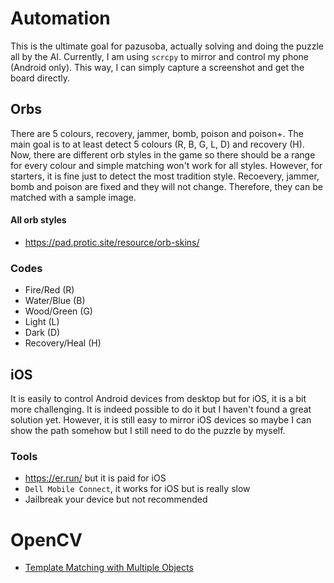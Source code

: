 # Automation
This is the ultimate goal for pazusoba, actually solving and doing the puzzle all by the AI. Currently, I am using `scrcpy` to mirror and control my phone (Android only). This way, I can simply capture a screenshot and get the board directly.

## Orbs
There are 5 colours, recovery, jammer, bomb, poison and poison+. The main goal is to at least detect 5 colours (R, B, G, L, D) and recovery (H). 
Now, there are different orb styles in the game so there should be a range for every colour and simple matching won't work for all styles. 
However, for starters, it is fine just to detect the most tradition style. 
Recoevery, jammer, bomb and poison are fixed and they will not change. Therefore, they can be matched with a sample image.

#### All orb styles
- https://pad.protic.site/resource/orb-skins/

### Codes
- Fire/Red (R)
- Water/Blue (B)
- Wood/Green (G)
- Light (L)
- Dark (D)
- Recovery/Heal (H)

## iOS
It is easily to control Android devices from desktop but for iOS, it is a bit more challenging. It is indeed possible to do it but I haven't found a great solution yet. However, it is still easy to mirror iOS devices so maybe I can show the path somehow but I still need to do the puzzle by myself.

### Tools
- https://er.run/ but it is paid for iOS
- `Dell Mobile Connect`, it works for iOS but is really slow
- Jailbreak your device but not recommended


# OpenCV
- [Template Matching with Multiple Objects](https://docs.opencv.org/4.2.0/d4/dc6/tutorial_py_template_matching.html)
